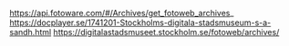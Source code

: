 https://api.fotoware.com/#/Archives/get_fotoweb_archives_
https://docplayer.se/1741201-Stockholms-digitala-stadsmuseum-s-a-sandh.html
https://digitalastadsmuseet.stockholm.se/fotoweb/archives/

